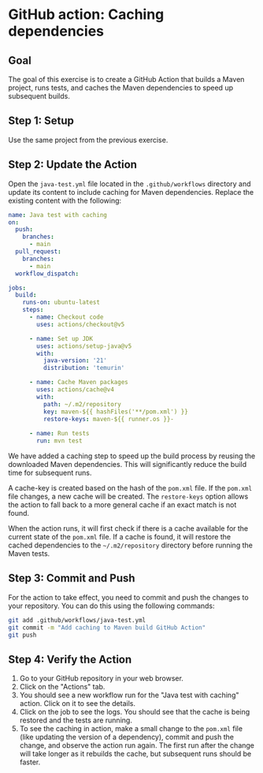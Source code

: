# GitHub action: Caching dependencies

## Goal
The goal of this exercise is to create a GitHub Action that builds a Maven project, runs tests, and caches the Maven dependencies to speed up subsequent builds.

## Step 1: Setup
Use the same project from the previous exercise.

## Step 2: Update the Action

Open the `java-test.yml` file located in the `.github/workflows` directory and update its content to include caching for Maven dependencies. Replace the existing content with the following:

```yaml
name: Java test with caching
on:
  push:
    branches:
      - main
  pull_request:
    branches:
      - main
  workflow_dispatch:

jobs:
  build:
    runs-on: ubuntu-latest
    steps:
      - name: Checkout code
        uses: actions/checkout@v5

      - name: Set up JDK
        uses: actions/setup-java@v5
        with:
          java-version: '21'
          distribution: 'temurin'

      - name: Cache Maven packages
        uses: actions/cache@v4
        with:
          path: ~/.m2/repository
          key: maven-${{ hashFiles('**/pom.xml') }}
          restore-keys: maven-${{ runner.os }}-
      
      - name: Run tests
        run: mvn test
```

We have added a caching step to speed up the build process by reusing the downloaded Maven dependencies. This will significantly reduce the build time for subsequent runs.

A cache-key is created based on the hash of the `pom.xml` file. If the `pom.xml` file changes, a new cache will be created. The `restore-keys` option allows the action to fall back to a more general cache if an exact match is not found.

When the action runs, it will first check if there is a cache available for the current state of the `pom.xml` file. If a cache is found, it will restore the cached dependencies to the `~/.m2/repository` directory before running the Maven tests.

## Step 3: Commit and Push
For the action to take effect, you need to commit and push the changes to your repository.
You can do this using the following commands:
```bash
git add .github/workflows/java-test.yml
git commit -m "Add caching to Maven build GitHub Action"
git push
```

## Step 4: Verify the Action
1. Go to your GitHub repository in your web browser.
2. Click on the "Actions" tab.
3. You should see a new workflow run for the "Java test with caching" action. Click on it to see the details.
4. Click on the job to see the logs. You should see that the cache is being restored and the tests are running.
5. To see the caching in action, make a small change to the `pom.xml` file (like updating the version of a dependency), commit and push the change, and observe the action run again. The first run after the change will take longer as it rebuilds the cache, but subsequent runs should be faster.